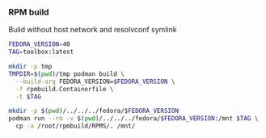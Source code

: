 ### RPM build

Build without host network and resolvconf symlink

```bash
FEDORA_VERSION=40
TAG=toolbox:latest

mkdir -p tmp
TMPDIR=$(pwd)/tmp podman build \
  --build-arg FEDORA_VERSION=$FEDORA_VERSION \
  -f rpmbuild.Containerfile \
  -t $TAG

mkdir -p $(pwd)/../../../fedora/$FEDORA_VERSION
podman run --rm -v $(pwd)/../../../fedora/$FEDORA_VERSION:/mnt $TAG \
  cp -a /root/rpmbuild/RPMS/. /mnt/
```
